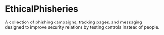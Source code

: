 # EthicalPhisheries
A collection of phishing campaigns, tracking pages, and messaging designed to improve security relations by testing controls instead of people.
